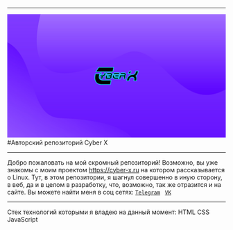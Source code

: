 
***
<code>![Logo](/HD%20No%20Logo%20G601-Cyber-X-Ver-2.jpg)
</code>
#Авторский репозиторий Cyber X
***
Добро пожаловать на мой скромный репозиторий! Возможно, вы уже знакомы с моим проектом https://cyber-x.ru на котором рассказывается о Linux. Тут, в этом репозитории, я шагнул совершенно в иную сторону, в веб, да и в целом в разработку, что, возможно, так же отразится и на сайте. 
Вы можете найти меня в соц сетях:
<code>[Telegram](https://t.me/Cyber_X_Linux)
</code>
<code>[VK](https://vk.com/cyber_x_corp)
</code>
***
Стек технологий которыми я владею на данный момент:
HTML
CSS
JavaScript